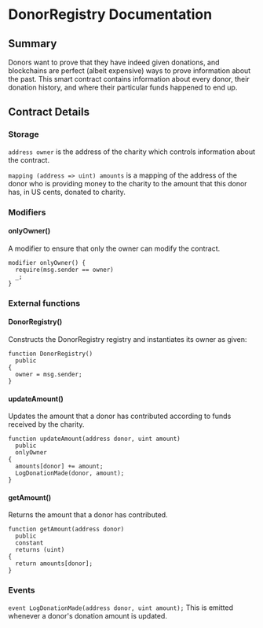 # DonorRegistry Documentation

## Summary
Donors want to prove that they have indeed given donations, and blockchains are perfect (albeit expensive) ways to prove information about the past. This smart contract contains information about every donor, their donation history, and where their particular funds happened to end up.

## Contract Details

### Storage
`address owner` is the address of the charity which controls information about the contract.

`mapping (address => uint) amounts` is a mapping of the address of the donor who is providing money to the charity to the amount that this donor has, in US cents, donated to charity.

### Modifiers

#### onlyOwner()
A modifier to ensure that only the owner can modify the contract.
```
modifier onlyOwner() {
  require(msg.sender == owner)
  _;
}
```

### External functions

#### DonorRegistry()
Constructs the DonorRegistry registry and instantiates its owner as given:
```
function DonorRegistry()
  public
{
  owner = msg.sender;
}
```
#### updateAmount()
Updates the amount that a donor has contributed according to funds received by the charity.
```
function updateAmount(address donor, uint amount)
  public
  onlyOwner
{
  amounts[donor] += amount;
  LogDonationMade(donor, amount);
}
```

#### getAmount()
Returns the amount that a donor has contributed.
```
function getAmount(address donor)
  public
  constant
  returns (uint)
{
  return amounts[donor];
}
```

### Events
`event LogDonationMade(address donor, uint amount);` This is emitted whenever a donor's donation amount is updated.
